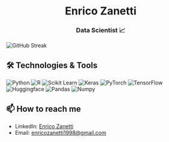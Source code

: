 <div align="center">

# Enrico Zanetti

### Data Scientist 📈

</div>

![GitHub Streak](https://github-readme-streak-stats.herokuapp.com/?user=EnricoZanetti&theme=dark)

## 🛠 Technologies & Tools
![Python](https://img.shields.io/badge/-Python-black?style=for-the-badge&logo=python)
![R](https://img.shields.io/badge/-R-black?style=for-the-badge&logo=R)
![Scikit Learn](https://img.shields.io/badge/-Scikit%20Learn-black?style=for-the-badge&logo=scikit-learn)
![Keras](https://img.shields.io/badge/-Keras-black?style=for-the-badge&logo=keras)
![PyTorch](https://img.shields.io/badge/-PyTorch-black?style=for-the-badge&logo=pytorch)
![TensorFlow](https://img.shields.io/badge/-TensorFlow-black?style=for-the-badge&logo=tensorflow)
![Huggingface](https://img.shields.io/badge/-Huggingface-black?style=for-the-badge&logo=huggingface)
![Pandas](https://img.shields.io/badge/-Pandas-black?style=for-the-badge&logo=pandas)
![Numpy](https://img.shields.io/badge/-Numpy-black?style=for-the-badge&logo=numpy)

## 📫 How to reach me
- LinkedIn: [Enrico Zanetti](https://www.linkedin.com/in/enrico-zanetti/)
- Email: enricozanetti1998@gmail.com
